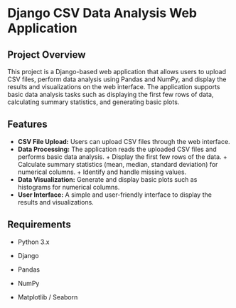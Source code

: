 # Django CSV Data Analysis Web Application

## Project Overview

This project is a Django-based web application that allows users to upload CSV files, perform data analysis using Pandas and NumPy, and display the results and visualizations on the web interface. The application supports basic data analysis tasks such as displaying the first few rows of data, calculating summary statistics, and generating basic plots.

## Features

+ **CSV File Upload:** Users can upload CSV files through the web interface.
+ **Data Processing:** The application reads the uploaded CSV files and performs basic data analysis. + Display the first few rows of the data. + Calculate summary statistics (mean, median, standard deviation) for numerical columns. + Identify and handle missing values.
+ **Data Visualization:** Generate and display basic plots such as histograms for numerical columns.
+ **User Interface:** A simple and user-friendly interface to display the results and visualizations.

## Requirements

- Python 3.x
* Django
+ Pandas
- NumPy
+ Matplotlib / Seaborn
